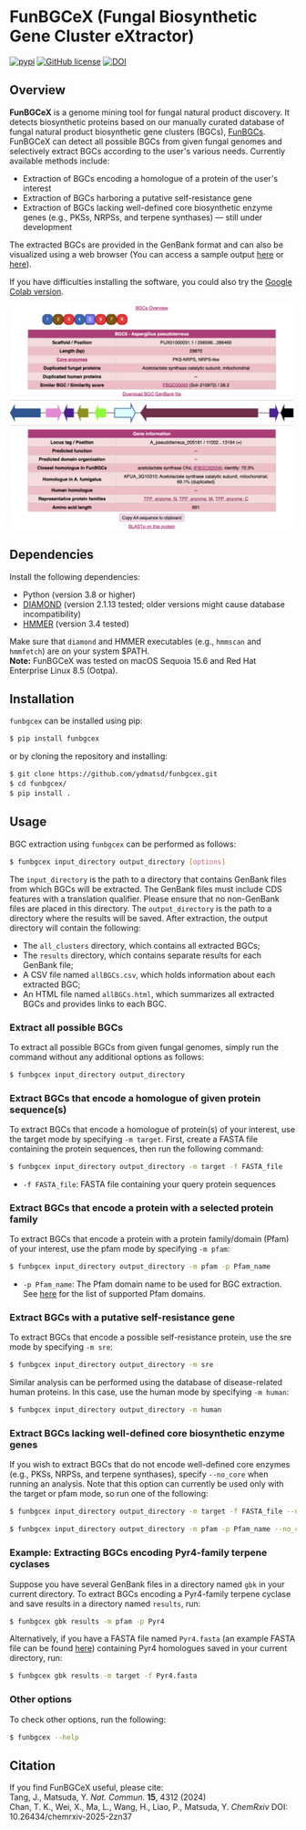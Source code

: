 # FunBGCeX (Fungal Biosynthetic Gene Cluster eXtractor)

[![pypi](https://img.shields.io/pypi/v/funbgcex.svg)](https://pypi.python.org/pypi/funbgcex)
[![GitHub license](https://img.shields.io/github/license/ydmatsd/funbgcex.svg)](https://github.com/ydmatsd/funbgcex)
[![DOI](https://zenodo.org/badge/661527897.svg)](https://zenodo.org/badge/latestdoi/661527897)

## Overview
**FunBGCeX** is a genome mining tool for fungal natural product discovery. It detects biosynthetic proteins based on our manually curated database of fungal natural product biosynthetic gene clusters (BGCs), [FunBGCs](http://staffweb1.cityu.edu.hk/ymatsuda/funbgcs/funbgcs.html). FunBGCeX can detect all possible BGCs from given fungal genomes and selectively extract BGCs according to the user's various needs. Currently available methods include:
* Extraction of BGCs encoding a homologue of a protein of the user's interest
* Extraction of BGCs harboring a putative self-resistance gene
* Extraction of BGCs lacking well-defined core biosynthetic enzyme genes (e.g., PKSs, NRPSs, and terpene synthases) — still under development
  
The extracted BGCs are provided in the GenBank format and can also be visualized using a web browser (You can access a sample output [here](docs/sample_output) or [here](http://staffweb1.cityu.edu.hk/ymatsuda/funbgcex/sample2/results.html)).

If you have difficulties installing the software, you could also try the [Google Colab version](https://colab.research.google.com/github/ydmatsd/funbgcex-colab/blob/main/funbgcex-colab/FunBGCeX.ipynb).


<img src="docs/img/result2.png" alt="FunBGCeX sample result" width=500>

## Dependencies
Install the following dependencies:
* Python (version 3.8 or higher)
* [DIAMOND](https://github.com/bbuchfink/diamond/wiki/2.-Installation) (version 2.1.13 tested; older versions might cause database incompatibility)
* [HMMER](http://hmmer.org/documentation.html) (version 3.4 tested)

Make sure that `diamond` and HMMER executables (e.g., `hmmscan` and `hmmfetch`) are on your system $PATH.  
**Note:** FunBGCeX was tested on macOS Sequoia 15.6 and Red Hat Enterprise Linux 8.5 (Ootpa).

## Installation
`funbgcex` can be installed using pip:

```bash
$ pip install funbgcex
```

or by cloning the repository and installing:

```bash
$ git clone https://github.com/ydmatsd/funbgcex.git
$ cd funbgcex/
$ pip install .
```

## Usage
BGC extraction using `funbgcex` can be performed as follows:

```bash
$ funbgcex input_directory output_directory [options]
```

The `input_directory` is the path to a directory that contains GenBank files from which BGCs will be extracted. The GenBank files must include CDS features with a translation qualifier. Please ensure that no non-GenBank files are placed in this directory. The `output_directory` is the path to a directory where the results will be saved. After extraction, the output directory will contain the following:
* The `all_clusters` directory, which contains all extracted BGCs;
* The `results` directory, which contains separate results for each GenBank file;
* A CSV file named `allBGCs.csv`, which holds information about each extracted BGC;
* An HTML file named `allBGCs.html`, which summarizes all extracted BGCs and provides links to each BGC.

### Extract all possible BGCs
To extract all possible BGCs from given fungal genomes, simply run the command without any additional options as follows:

```bash
$ funbgcex input_directory output_directory
```

### Extract BGCs that encode a homologue of given protein sequence(s)
To extract BGCs that encode a homologue of protein(s) of your interest, use the target mode by specifying `-m target`. First, create a FASTA file containing the protein sequences, then run the following command:

```bash
$ funbgcex input_directory output_directory -m target -f FASTA_file
```
* `-f FASTA_file`: FASTA file containing your query protein sequences

### Extract BGCs that encode a protein with a selected protein family
To extract BGCs that encode a protein with a protein family/domain (Pfam) of your interest, use the pfam mode by specifying `-m pfam`:

```bash
$ funbgcex input_directory output_directory -m pfam -p Pfam_name
```
* `-p Pfam_name`: The Pfam domain name to be used for BGC extraction. See [here](docs/available_Pfam.txt) for the list of supported Pfam domains.

### Extract BGCs with a putative self-resistance gene
To extract BGCs that encode a possible self-resistance protein, use the sre mode by specifying `-m sre`:

```bash
$ funbgcex input_directory output_directory -m sre
```

Similar analysis can be performed using the database of disease-related human proteins. In this case, use the human mode by specifying `-m human`:

```bash
$ funbgcex input_directory output_directory -m human
```

### Extract BGCs lacking well-defined core biosynthetic enzyme genes
If you wish to extract BGCs that do not encode well-defined core enzymes (e.g., PKSs, NRPSs, and terpene synthases), specify `--no_core` when running an analysis. Note that this option can currently be used only with the target or pfam mode, so run one of the following:

```bash
$ funbgcex input_directory output_directory -m target -f FASTA_file --no_core
```

```bash
$ funbgcex input_directory output_directory -m pfam -p Pfam_name --no_core
```

### Example: Extracting BGCs encoding Pyr4-family terpene cyclases
Suppose you have several GenBank files in a directory named `gbk` in your current directory. To extract BGCs encoding a Pyr4-family terpene cyclase and save results in a directory named `results`, run:

```bash
$ funbgcex gbk results -m pfam -p Pyr4
```

Alternatively, if you have a FASTA file named `Pyr4.fasta` (an example FASTA file can be found [here](docs/Pyr4.fasta)) containing Pyr4 homologues saved in your current directory, run:

```bash
$ funbgcex gbk results -m target -f Pyr4.fasta
```

### Other options
To check other options, run the following:

```bash
$ funbgcex --help
```

## Citation
If you find FunBGCeX useful, please cite:  
Tang, J., Matsuda, Y. *Nat. Commun.* **15**, 4312 (2024)  
Chan, T. K., Wei, X., Ma, L., Wang, H., Liao, P., Matsuda, Y. *ChemRxiv* DOI: 10.26434/chemrxiv-2025-2zn37
